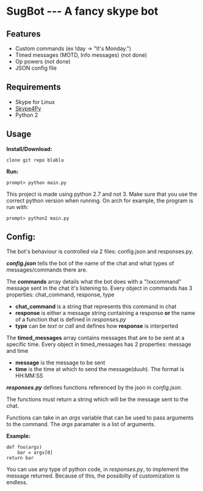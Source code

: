 SugBot --- A fancy skype bot
========

Features
----
* Custom commands (ex !day -> "It's Monday.")
* Timed messages (MOTD, Info messages) (not done)
* Op powers (not done)
* JSON config file

Requirements
-----
* Skype for Linux
* [Skype4Py](https://github.com/awahlig/skype4py)
* Python 2

Usage
---
__Install/Download:__

	clone git repo blabla

__Run:__

	prompt> python main.py

This project is made using python 2.7 and not 3. Make sure that you use the correct python version when running.
On arch for example, the program is run with:
	
	prompt> python2 main.py

Config: 
-----
The bot's behaviour is controlled via 2 files: config.json and responses.py.

**_config.json_** tells the bot of the name of the chat and what types of messages/commands there are.

The __commands__ array details what the bot does with a "!xxcommand" message sent in the chat it's listening to. 
Every object in commands has 3 properties: chat_command, response, type

* __chat_command__ is a string that represents this command in chat 
* __response__ is either a message string containing a response __or__ the name of a function that is defined in _responses.py_
* __type__ can be _text_ or _call_ and defines how __response__ is interperted

The __timed_messages__ array contains messages that are to be sent at a specific time. 
Every object in timed_messages has 2 properties: message and time

* __message__ is the message to be sent 
* __time__ is the time at which to send the message(duuh). The format is HH:MM:SS

**_responses.py_** defines functions referenced by the json in _config.json_.

The functions must return a string which will be the message sent to the chat.

Functions can take in an _args_ variable that can be used to pass arguments to the command. The _args_ paramater is a list of arguments. 

__Example:__

	def foo(args)
		bar = args[0]
	return bar
	
You can use any type of python code, in _responses.py_, to implement the message returned. Because of this, the possibilty of customization is endless.